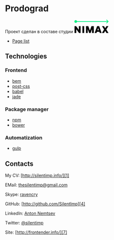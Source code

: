 # Prodograd

<p>Проект сделан в составе студии <a href="http://www.nimax.ru/"><img src="nimax.png" alt="Логотип Nimax"></a></p>

* [Page list](http://silentimp.github.io/prodograd/)

## Technologies

### Frontend

* [bem][14]
* [post-css][8]
* [babel][9]
* [jade][10]

### Package manager

* [npm][11]
* [bower][12]

### Automatization

* [gulp][13]

## Contacts

My CV: [http://silentimp.info/][1]

EMail:  [thesilentimp@gmail.com][2]

Skype:  [ravencry][3]

GitHub: [http://github.com/SilentImp][4]

LinkedIn: [Anton Nemtsev][5]

Twitter:  [@silentimp][6]

Site: [http://frontender.info/][7]


[8]: https://github.com/postcss/postcss
[9]: http://babeljs.io/
[10]: http://jade-lang.com/
[11]: https://www.npmjs.com/
[12]: http://bower.io/
[13]: http://gulpjs.com/
[14]: http://bem.info/

[1]: http://silentimp.info/
[2]: mailto:thesilentimp@gmail.com
[3]: skype:ravencry?call
[4]: http://github.com/SilentImp
[5]: http://ua.linkedin.com/pub/anton-nemtsev/3/b1/592/
[6]: http://twitter.com/silentimp
[7]: http://frontender.info/

